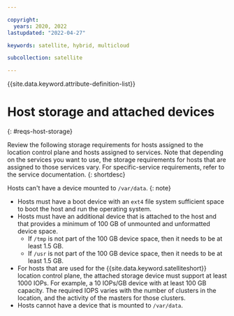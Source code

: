```yaml
---

copyright:
  years: 2020, 2022
lastupdated: "2022-04-27"

keywords: satellite, hybrid, multicloud

subcollection: satellite

---
```


{{site.data.keyword.attribute-definition-list}}


# Host storage and attached devices
{: #reqs-host-storage}

Review the following storage requirements for hosts assigned to the location control plane and hosts assigned to services. Note that depending on the services you want to use, the storage requirements for hosts that are assigned to those services vary. For specific-service requirements, refer to the service documentation.
{: shortdesc}

Hosts can't have a device mounted to `/var/data`.
{: note}







- Hosts must have a boot device with an `ext4` file system sufficient space to boot the host and run the operating system.
- Hosts must have an additional device that is attached to the host and that provides a minimum of 100 GB of unmounted and unformatted device space. 
    - If `/tmp` is not part of the 100 GB device space, then it needs to be at least 1.5 GB.
    - If `/usr` is not part of the 100 GB device space, then it needs to be at least 1.5 GB.
- For hosts that are used for the {{site.data.keyword.satelliteshort}} location control plane, the attached storage device must support at least 1000 IOPs. For example, a 10 IOPs/GB device with at least 100 GB capacity. The required IOPS varies with the number of clusters in the location, and the activity of the masters for those clusters.
- Hosts cannot have a device that is mounted to `/var/data`.




